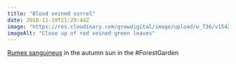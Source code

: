 ```yaml
---
title: "Blood veined sorrel"
date: 2018-11-19T21:29:44Z
image: "https://res.cloudinary.com/growdigital/image/upload/w_736/v1542658058/7823EC76-EC70-49F5-9DEE-5623A7C1948F_wizdvb.jpg"
imageAlt: "Close up of red veined green leaves"
---
```


[Rumex sanguineus](https://pfaf.org/user/Plant.aspx?LatinName=Rumex+sanguineus) in the autumn sun in the #ForestGarden
